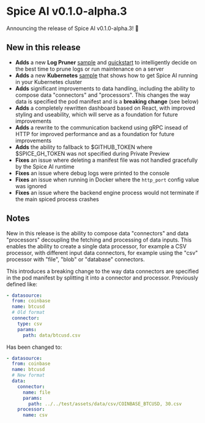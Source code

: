 # Spice AI v0.1.0-alpha.3

Announcing the release of Spice AI v0.1.0-alpha.3! 🎉

## New in this release

- **Adds** a new **Log Pruner** [sample](https://github.com/spiceai/samples/tree/trunk/log-pruner) and [quickstart](https://github.com/spiceai/quickstarts/tree/trunk/log-pruner) to intelligently decide on the best time to prune logs or run maintenance on a server
- **Adds** a new **Kubernetes** [sample](https://github.com/spiceai/samples/tree/trunk/kubernetes) that shows how to get Spice AI running in your Kubernetes cluster
- **Adds** significant improvements to data handling, including the ability to compose data "connectors" and "processors". This changes the way data is specified the pod manifest and is a **breaking change** (see below)
- **Adds** a completely rewritten dashboard based on React, with improved styling and useability, which will serve as a foundation for future improvements
- **Adds** a rewrite to the communication backend using gRPC insead of HTTP for improved performance and as a foundation for future improvements
- **Adds** the ability to fallback to $GITHUB_TOKEN where $SPICE_GH_TOKEN was not specified during Private Preview
- **Fixes** an issue where deleting a manifest file was not handled gracefully by the Spice AI runtime
- **Fixes** an issue where debug logs were printed to the console
- **Fixes** an issue when running in Docker where the `http_port` config value was ignored
- **Fixes** an issue where the backend engine process would not terminate if the main spiced process crashes 

## Notes

New in this release is the ability to compose data "connectors" and data "processors" decoupling the fetching and processing of data inputs. This enables the ability to create a single data processor, for example a CSV processor, with different input data connectors, for example using the "csv" processor with "file", "blob" or "database" connectors.

This introduces a breaking change to the way data connectors are specified in the pod manifest by splitting it into a connector and processor. Previously defined like:

```yaml
- datasource:
  from: coinbase
  name: btcusd
  # Old format
  connector:
    type: csv
    params:
      path: data/btcusd.csv
```

Has been changed to:

```yaml
- datasource:
  from: coinbase
  name: btcusd
  # New format
  data:
    connector:
      name: file
      params:
        path: ../../test/assets/data/csv/COINBASE_BTCUSD, 30.csv
    processor:
      name: csv
```
